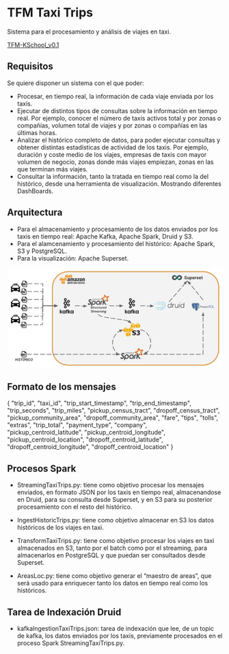 # TFM Taxi Trips 
Sistema para el procesamiento y análisis de viajes en taxi.

[TFM-KSchool_v0.1](tfm_taxitrips/documentacion/TFM-KSchool_v0.1.pdf )

## Requisitos
Se quiere disponer un sistema con el que poder:
 
* Procesar, en tiempo real, la información de cada viaje enviada por los taxis.  
* Ejecutar de distintos tipos de consultas sobre la información en tiempo real. Por ejemplo, conocer el número de taxis activos total y por zonas o compañías, volumen total de viajes y  por zonas o compañías en las últimas horas.
* Analizar el histórico completo de datos, para poder ejecutar consultas y obtener distintas estadísticas de actividad de los taxis. Por ejemplo, duración y coste medio de los viajes, empresas de taxis con mayor volumen de negocio, zonas donde más viajes empiezan, zonas en las que terminan más viajes. 
* Consultar la información, tanto la tratada en tiempo real como la del histórico, desde una herramienta de visualización. Mostrando diferentes DashBoards.

## Arquitectura

* Para el almacenamiento y  procesamiento de los datos enviados por los taxis en tiempo real: Apache Kafka,  Apache Spark, Druid y S3.
* Para el alamcenamiento y procesamiento del histórico: Apache Spark, S3 y PostgreSQL.
* Para la visualización: Apache Superset.
 

![](https://github.com/albercn/tfm_taxitrips/blob/master/Arquitectura%20tfm_Taxitrips.jpg?raw=true)

## Formato de los mensajes
{
"trip_id",
"taxi_id",
"trip_start_timestamp",
"trip_end_timestamp",
"trip_seconds",
"trip_miles",
"pickup_census_tract",
"dropoff_census_tract",
"pickup_community_area",
"dropoff_community_area",
"fare",
"tips",
"tolls",
"extras",
"trip_total",
"payment_type",
"company",
"pickup_centroid_latitude",
"pickup_centroid_longitude",
"pickup_centroid_location",
"dropoff_centroid_latitude",
"dropoff_centroid_longitude",
"dropoff_centroid_location"
}

## Procesos Spark

* StreamingTaxiTrips.py: tiene como objetivo procesar los mensajes enviados, en formato JSON por los taxis en tiempo real, almacenandose en Druid, para su consulta desde Superset, y en S3 para su posterior procesamiento con el resto del histórico. 

* IngestHistoricTrips.py: tiene como objetivo almacenar en S3 los datos históricos de los viajes en taxi. 

* TransformTaxiTrips.py: tiene como objetivo procesar los viajes en taxi almacenados en S3, tanto por el batch como por el streaming, para almacenarlos en PostgreSQL y que puedan ser consultados desde Superset. 

* AreasLoc.py: tiene como objetivo generar el “maestro de areas”, que será usado para enriquecer tanto los datos en tiempo real como los históricos. 

## Tarea de Indexación Druid

* kafkaIngestionTaxiTrips.json: tarea de indexación que lee, de un topic de kafka, los datos enviados por los taxis, previamente procesados en el proceso Spark StreamingTaxiTrips.py.

